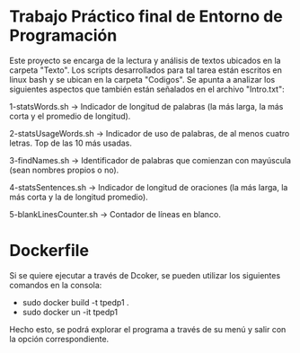 # Trabajo Práctico final de Entorno de Programación

Este proyecto se encarga de la lectura y análisis de textos ubicados en la carpeta "Texto". Los scripts desarrollados para tal tarea están escritos en linux bash y se ubican en la carpeta "Codigos".
Se apunta a analizar los siguientes aspectos que también están señalados en el archivo "Intro.txt":

1-statsWords.sh ->
Indicador de longitud de palabras (la más larga, la más corta y el promedio de longitud).

2-statsUsageWords.sh ->
Indicador de uso de palabras, de al menos cuatro letras.
Top de las 10 más usadas.

3-findNames.sh ->
Identificador de palabras que comienzan con mayúscula (sean nombres propios o no).

4-statsSentences.sh ->
Indicador de longitud de oraciones (la más larga, la más corta y la de longitud promedio).

5-blankLinesCounter.sh ->
Contador de líneas en blanco.

# Dockerfile

Si se quiere ejecutar a través de Dcoker, se pueden utilizar los siguientes comandos en la consola:

- sudo docker build -t tpedp1 .
- sudo docker un -it tpedp1

Hecho esto, se podrá explorar el programa a través de su menú y salir con la opción correspondiente.
